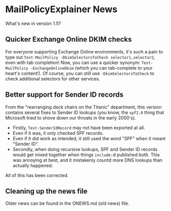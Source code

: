 # MailPolicyExplainer News
What's new in version 1.5?

## Quicker Exchange Online DKIM checks
For everyone supporting Exchange Online environments, it's such a pain to type out `Test-MailPolicy -DkimSelectorsToCheck selector1,selector2`, even with tab completion!  Now, you can use a quicker synonym:  `Test-MailPolicy -ExchangeOnlineDkim` (which you can tab-complete to your heart's content!).  Of course, you can still use `-DkimSelectorsToCheck` to check additional selectors for other services.

## Better support for Sender ID records
From the "rearranging deck chairs on the Titanic" department, this version contains several fixes to Sender ID lookups (you know, the `spf2.0` thing that Microsoft tried to shove down our throats in the early 2000's).

- Firstly, `Test-SenderIdRecord` may not have been exported at all.
- Even if it was, it only checked SPF records.
- Even if it did work as intended, it still used the word "SPF" when it meant "Sender ID".
- Secondly, when doing recursive lookups, SPF and Sender ID records would get mixed together when things `include:`d published both.  This was annoying at best, and it mistakenly countd more DNS lookups than actually happened.

All of this has been corrected.

## Cleaning up the news file
Older news can be found in the ONEWS.md (old news) file.

